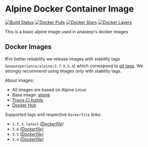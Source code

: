 # Alpine Docker Container Image

[![Build Status](https://travis-ci.org/anaxexp/alpine.svg?branch=master)](https://travis-ci.org/anaxexp/alpine)
[![Docker Pulls](https://img.shields.io/docker/pulls/anaxexperience/alpine.svg)](https://hub.docker.com/r/anaxexperience/alpine)
[![Docker Stars](https://img.shields.io/docker/stars/anaxexperience/alpine.svg)](https://hub.docker.com/r/anaxexperience/alpine)
[![Docker Layers](https://images.microbadger.com/badges/image/anaxexperience/alpine.svg)](https://microbadger.com/images/anaxexperience/alpine)

This is a basic alpine image used in anaxexp's docker images

## Docker Images

❗For better reliability we release images with stability tags (`anaxexperience/alpine:3.7-X.X.X`) which correspond to [git tags](https://github.com/anaxexp/alpine/releases). We strongly recommend using images only with stability tags. 

About images:

* All images are based on Alpine Linux
* Base image: [alpine](https://hub.docker.com/r/_/alpine)
* [Travis CI builds](https://travis-ci.org/anaxexp/alpine) 
* [Docker Hub](https://hub.docker.com/r/anaxexperience/alpine) 

[_(Dockerfile)_]: https://github.com/anaxexp/alpine/tree/master/Dockerfile

Supported tags and respective `Dockerfile` links:

* `3.7`, `3`, `latest` [_(Dockerfile)_]
* `3.6` [_(Dockerfile)_]
* `3.5` [_(Dockerfile)_]
* `3.4` [_(Dockerfile)_]